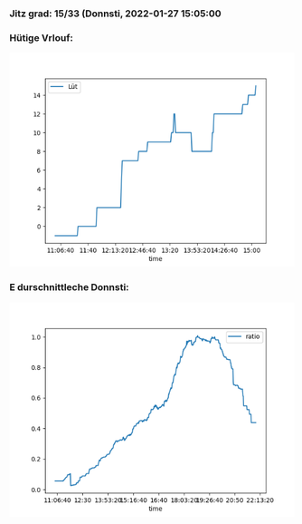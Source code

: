 ### Jitz grad: 15/33 (Donnsti, 2022-01-27 15:05:00

### Hütige Vrlouf:
![Graph](Today.png)

### E durschnittleche Donnsti:
![Graph](Donnsti.png)
